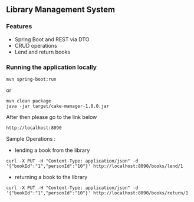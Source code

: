 ## Library Management System


### Features

- Spring Boot and REST via DTO
- CRUD operations
- Lend and return books 


### Running the application locally

`mvn spring-boot:run`

or

    mvn clean package
    java -jar target/cake-manager-1.0.0.jar

After then please go to the link below

    http://localhost:8090

Sample Operations :

* lending a book from the library

`curl -X PUT -H "Content-Type: application/json" -d '{"bookId":"1","personId":"10"}' http://localhost:8090/books/lend/1`

* returning a book to the library

`curl -X PUT -H "Content-Type: application/json" -d '{"bookId":"1","personId":"10"}' http://localhost:8090/books/return/1`
